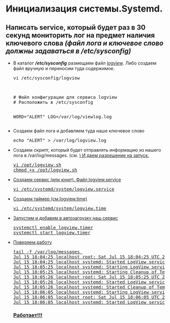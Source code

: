 <h1>Инициализация системы.Systemd.</h1>

<h2>Написать service, который будет раз в 30 секунд мониторить лог на предмет наличия ключевого слова <i>(файл лога и ключевое слово должны задаваться в /etc/sysconfig)</i></h2>

<ul>
<li>В каталог <b><i>/etc/sysconfig</b></i> размещаем файл <a href="https://github.com/dmborovik/Exercise_Sample/blob/3459356cc1e60b6276a047183f14c591717e5428/Exc8/logview"><i>logview</i></a>. Либо создаем файл вручную и переносим туда содержимое.
<pre>vi /etc/sysconfig/logview</pre>
<br>
<pre># Файл конфигурации для сервиса logview
# Расположить в /etc/sysconfig

WORD="ALERT"
LOG=/var/log/viewlog.log</pre>
</li>
<li>Создаем файл лога и добавляем туда наше ключевое слово 
<pre>
echo "ALERT" > /var/log/logview.log 
</pre>
</li>
<li>
Создаем скрипт, который будет отправлять информацию из нашего лога в /var/log/messages. (см. <a href="https://github.com/dmborovik/Exercise_Sample/blob/3048d4df5aab464a7320487982524e92c47bf8a2/Exc8/logview.sh" logview.sh</a> ) И даем разрешение на запуск. 
<pre>
vi /opt/logview.sh
chmod +x /opt/logview.sh
</pre>
</li>
<li>
Создаем сервис (или юнит). Файл logview.service
<pre>
vi /etc/systemd/system/logview.service
</pre>
</li>
<li>
Создаем таймер (см.logview.time)
<pre>
vi /etc/systemd/system/logview.time
</pre>
</li>
<li>
Запустим и добавим в автозагрузку наш сервис
<pre>
systemctl enable logview.timer
systemctl start logview.timer
</pre>
</li>
<li>
Поверяем работу 
<pre>
tail -f /var/log/messages 
Jul 15 18:04:25 localhost root: Sat Jul 15 18:04:25 UTC 2023: I found word, Master!
Jul 15 18:04:25 localhost systemd: Started LogView service.
Jul 15 18:05:25 localhost systemd: Starting LogView service...
Jul 15 18:05:25 localhost systemd: Starting Cleanup of Temporary Directories...
Jul 15 18:05:26 localhost root: Sat Jul 15 18:05:25 UTC 2023: I found word, Master!
Jul 15 18:05:26 localhost systemd: Started LogView service.
Jul 15 18:05:26 localhost systemd: Started Cleanup of Temporary Directories.
Jul 15 18:06:05 localhost systemd: Starting LogView service...
Jul 15 18:06:05 localhost root: Sat Jul 15 18:06:05 UTC 2023: I found word, Master!
Jul 15 18:06:05 localhost systemd: Started LogView service.
</pre>
</li>
<h3>Работает!!!</h3>
</ul>
